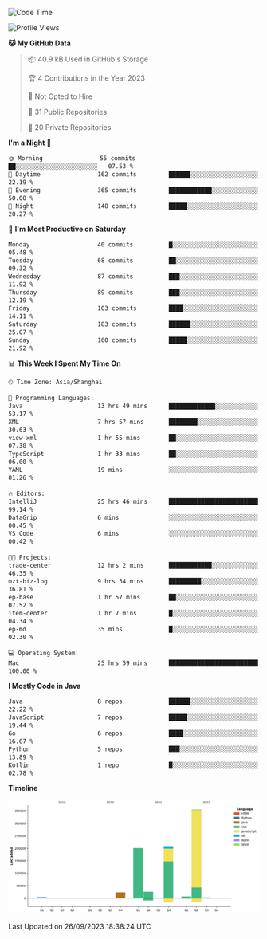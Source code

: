 <!--START_SECTION:waka-->
![Code Time](http://img.shields.io/badge/Code%20Time-2%2C083%20hrs%2057%20mins-blue)

![Profile Views](http://img.shields.io/badge/Profile%20Views-0-blue)

**🐱 My GitHub Data** 

> 📦 40.9 kB Used in GitHub's Storage 
 > 
> 🏆 4 Contributions in the Year 2023
 > 
> 🚫 Not Opted to Hire
 > 
> 📜 31 Public Repositories 
 > 
> 🔑 20 Private Repositories 
 > 
**I'm a Night 🦉** 

```text
🌞 Morning                55 commits          ██░░░░░░░░░░░░░░░░░░░░░░░   07.53 % 
🌆 Daytime                162 commits         ██████░░░░░░░░░░░░░░░░░░░   22.19 % 
🌃 Evening                365 commits         ████████████░░░░░░░░░░░░░   50.00 % 
🌙 Night                  148 commits         █████░░░░░░░░░░░░░░░░░░░░   20.27 % 
```
📅 **I'm Most Productive on Saturday** 

```text
Monday                   40 commits          █░░░░░░░░░░░░░░░░░░░░░░░░   05.48 % 
Tuesday                  68 commits          ██░░░░░░░░░░░░░░░░░░░░░░░   09.32 % 
Wednesday                87 commits          ███░░░░░░░░░░░░░░░░░░░░░░   11.92 % 
Thursday                 89 commits          ███░░░░░░░░░░░░░░░░░░░░░░   12.19 % 
Friday                   103 commits         ████░░░░░░░░░░░░░░░░░░░░░   14.11 % 
Saturday                 183 commits         ██████░░░░░░░░░░░░░░░░░░░   25.07 % 
Sunday                   160 commits         █████░░░░░░░░░░░░░░░░░░░░   21.92 % 
```


📊 **This Week I Spent My Time On** 

```text
🕑︎ Time Zone: Asia/Shanghai

💬 Programming Languages: 
Java                     13 hrs 49 mins      █████████████░░░░░░░░░░░░   53.17 % 
XML                      7 hrs 57 mins       ████████░░░░░░░░░░░░░░░░░   30.63 % 
view-xml                 1 hr 55 mins        ██░░░░░░░░░░░░░░░░░░░░░░░   07.38 % 
TypeScript               1 hr 33 mins        ██░░░░░░░░░░░░░░░░░░░░░░░   06.00 % 
YAML                     19 mins             ░░░░░░░░░░░░░░░░░░░░░░░░░   01.26 % 

🔥 Editors: 
IntelliJ                 25 hrs 46 mins      █████████████████████████   99.14 % 
DataGrip                 6 mins              ░░░░░░░░░░░░░░░░░░░░░░░░░   00.45 % 
VS Code                  6 mins              ░░░░░░░░░░░░░░░░░░░░░░░░░   00.42 % 

🐱‍💻 Projects: 
trade-center             12 hrs 2 mins       ████████████░░░░░░░░░░░░░   46.35 % 
mzt-biz-log              9 hrs 34 mins       █████████░░░░░░░░░░░░░░░░   36.81 % 
ep-base                  1 hr 57 mins        ██░░░░░░░░░░░░░░░░░░░░░░░   07.52 % 
item-center              1 hr 7 mins         █░░░░░░░░░░░░░░░░░░░░░░░░   04.34 % 
ep-md                    35 mins             █░░░░░░░░░░░░░░░░░░░░░░░░   02.30 % 

💻 Operating System: 
Mac                      25 hrs 59 mins      █████████████████████████   100.00 % 
```

**I Mostly Code in Java** 

```text
Java                     8 repos             ██████░░░░░░░░░░░░░░░░░░░   22.22 % 
JavaScript               7 repos             █████░░░░░░░░░░░░░░░░░░░░   19.44 % 
Go                       6 repos             ████░░░░░░░░░░░░░░░░░░░░░   16.67 % 
Python                   5 repos             ███░░░░░░░░░░░░░░░░░░░░░░   13.89 % 
Kotlin                   1 repo              █░░░░░░░░░░░░░░░░░░░░░░░░   02.78 % 
```



**Timeline**

![Lines of Code chart](https://raw.githubusercontent.com/youtiaoguagua/youtiaoguagua/master/assets/bar_graph.png)


 Last Updated on 26/09/2023 18:38:24 UTC
<!--END_SECTION:waka-->